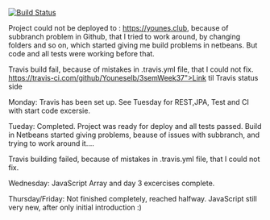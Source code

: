 [![Build Status](https://travis-ci.com/Youneselb/3semWeek37.svg?branch=master)](https://travis-ci.com/Youneselb/3semWeek37)

Project could not be deployed to : https://younes.club, because of subbranch problem in Github, that I tried to work around, 
by changing folders and so on, which started giving me build problems in netbeans. But code and all tests were working before that. 

Travis build fail, because of mistakes in .travis.yml file, that I could not fix. https://travis-ci.com/github/Youneselb/3semWeek37">Link til Travis status side  

Monday: Travis has been set up. See Tuesday for REST,JPA, Test and CI with start code excersie.

Tueday: Completed. Project was ready for deploy and all tests passed. Build in Netbeans started giving problems,
beause of issues with subbranch, and trying to work around it....

Travis building failed, because of mistakes in .travis.yml file, that I could not fix. 

Wednesday: JavaScript Array and day 3 excercises complete.

Thursday/Friday: Not finished completely, reached halfway. JavaScript still very new, after only initial introduction :) 
        
       
     

